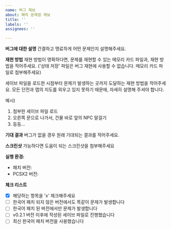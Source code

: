 ```yaml
---
name: 버그 제보
about: 패치 문제점 제보
title: ''
labels: ''
assignees: ''

---
```


**버그에 대한 설명**
간결하고 명료하게 어떤 문제인지 설명해주세요.

**재현 방법**
재현 방법이 명확하다면, 문제를 재현할 수 있는 메모리 카드 파일과, 재현 방법을 적어주세요. ('상태 저장' 파일은 버그 재현에 사용할 수 없습니다. 메모리 카드 파일로 첨부해주세요)

세이브 파일을 로드한 시점부터 문제가 발생하는 곳까지 도달하는 재현 방법을 적어주세요. 모든 던전과 맵의 지도를 외우고 있지 못하기 때문에, 자세히 설명해 주셔야 합니다.

예시)

1. 첨부한 세이브 파일 로드
2. 오른쪽 문으로 나가서, 건물 바로 앞의 NPC 말걸기
3. 등등...

**기대 결과**
버그가 없을 경우 원래 기대되는 결과를 적어주세요.

**스크린샷**
가능하다면 도움이 되는 스크린샷을 첨부해주세요

**실행 환경:**
 - 패치 버전: 
 - PCSX2 버전:

**체크 리스트**
- [x] 해당하는 항목을 'x' 체크해주세요
- [ ] 한국어 패치 되지 않은 버전에서도 똑같이 문제가 발생합니다
- [ ] 한국어 패치 된 버전에서만 문제가 발생합니다
- [ ] v0.2.1 버전 이후에 작성된 세이브 파일로 진행했습니다
- [ ] 최신 한국어 패치 버전을 사용했습니다
